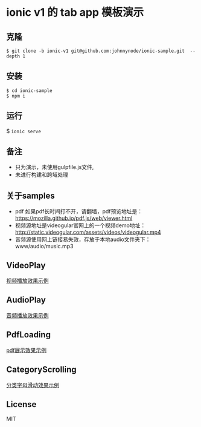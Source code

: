# ionic v1 的 tab app 模板演示

## 克隆
```
$ git clone -b ionic-v1 git@github.com:johnnynode/ionic-sample.git  --depth 1

```

## 安装
```
$ cd ionic-sample
$ npm i

```

## 运行
$ `ionic serve`

## 备注
- 只为演示，未使用gulpfile.js文件, 
- 未进行构建和跨域处理

## 关于samples

- pdf 如果pdf长时间打不开，请翻墙，pdf预览地址是：https://mozilla.github.io/pdf.js/web/viewer.html
- 视频源地址是videogular官网上的一个视频demo地址：http://static.videogular.com/assets/videos/videogular.mp4
- 音频源使用网上链接易失效，存放于本地audio文件夹下：www/audio/music.mp3

## VideoPlay
[视频播放效果示例](./mds/video.md)

## AudioPlay
[音频播放效果示例](./mds/audio.md)

## PdfLoading
[pdf展示效果示例](./mds/pdf.md)

## CategoryScrolling
[分类字母滑动效果示例](./mds/cate.md)

## License
MIT